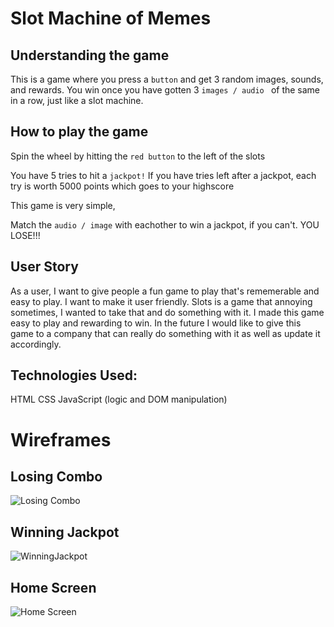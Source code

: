 # Slot Machine of Memes

## **Understanding the game**

This is a game where you press a ``` button ``` and get 3 random images, sounds, and rewards. You win once you have gotten 3 ```images / audio ``` of the same in a row, just like a slot machine. 

## **How to play the game**

Spin the wheel by hitting the  ``` red button ``` to the left of the slots

You have 5 tries to hit a ``` jackpot! ``` If you have tries left after a jackpot, each try is worth 5000 points which goes to your highscore

This game is very simple, 

Match the ``` audio / image ``` with eachother to win a jackpot, if you can't. YOU LOSE!!!

## User Story 

As a user, I want to give people a fun game to play that's rememerable and easy to play. I want to make it user friendly. Slots is a game that annoying sometimes, I wanted to take that and do something with it. I made this game easy to play and rewarding to win. In the future I would like to give this game to a company that can really do something with it as well as update it accordingly. 

## Technologies Used:
HTML
CSS
JavaScript (logic and DOM manipulation)

# Wireframes 

## **Losing Combo**

![Losing Combo](https://i.pinimg.com/originals/3f/f1/62/3ff162548796f9367d0efb13c7444dbf.jpg)

## **Winning Jackpot** 

![WinningJackpot](https://i.pinimg.com/originals/8a/cb/12/8acb12f25a559dafb10207cf8c4e716c.jpg)

## **Home Screen**
![Home Screen](https://i.pinimg.com/originals/88/19/b6/8819b6716a072ea1022667ec64a19c0e.jpg)
